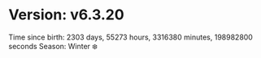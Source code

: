 # Version: v6.3.20
Time since birth: 2303 days, 55273 hours, 3316380 minutes, 198982800 seconds
Season: Winter ❄️
